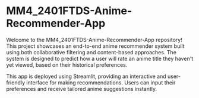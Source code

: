 # MM4_2401FTDS-Anime-Recommender-App
Welcome to the MM4_2401FTDS-Anime-Recommender-App repository! This project showcases an end-to-end anime recommender system built using both collaborative filtering and content-based approaches. The system is designed to predict how a user will rate an anime title they haven't yet viewed, based on their historical preferences. 

This app is deployed using Streamlit, providing an interactive and user-friendly interface for making recommendations. Users can input their preferences and receive tailored anime suggestions instantly.
